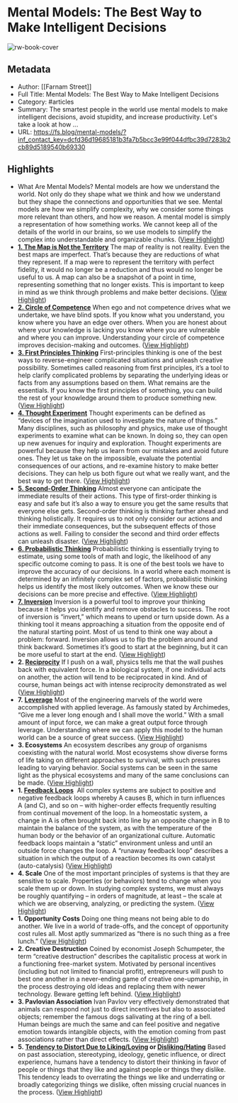 # Mental Models: The Best Way to Make Intelligent Decisions

![rw-book-cover](https://149664534.v2.pressablecdn.com/wp-content/uploads/2018/08/acquiring-wisdom-white.jpg)

## Metadata
- Author: [[Farnam Street]]
- Full Title: Mental Models: The Best Way to Make Intelligent Decisions
- Category: #articles
- Summary: The smartest people in the world use mental models to make intelligent decisions, avoid stupidity, and increase productivity. Let's take a look at how ...
- URL: https://fs.blog/mental-models/?inf_contact_key=dcfd36d19685181b3fa7b5bcc3e99f044dfbc39d7283b2cb89d5189540b69330

## Highlights
- What Are Mental Models?
  Mental models are how we understand the world. Not only do they shape what we think and how we understand but they shape the connections and opportunities that we see. Mental models are how we simplify complexity, why we consider some things more relevant than others, and how we reason.
  A mental model is simply a representation of how something works. We cannot keep all of the details of the world in our brains, so we use models to simplify the complex into understandable and organizable chunks. ([View Highlight](https://read.readwise.io/read/01h8q2p77ree5btzvttp4hsy9t))
- **[1. The Map is Not the Territory](https://fs.blog/2015/11/map-and-territory/)** 
  The map of reality is not reality. Even the best maps are imperfect. That’s because they are reductions of what they represent. If a map were to represent the territory with perfect fidelity, it would no longer be a reduction and thus would no longer be useful to us. A map can also be a snapshot of a point in time, representing something that no longer exists. This is important to keep in mind as we think through problems and make better decisions. ([View Highlight](https://read.readwise.io/read/01h8q2q0bgtza89k94jeyhf7w7))
- **[2. Circle of Competence](https://fs.blog/2013/12/mental-model-circle-of-competence/)** 
  When ego and not competence drives what we undertake, we have blind spots. If you know what you understand, you know where you have an edge over others. When you are honest about where your knowledge is lacking you know where you are vulnerable and where you can improve. Understanding your circle of competence improves decision-making and outcomes. ([View Highlight](https://read.readwise.io/read/01h8q2q7m007j2nh87zpykd7yw))
- **[3. First Principles Thinking](https://fs.blog/2018/04/first-principles/)** 
  First-principles thinking is one of the best ways to reverse-engineer complicated situations and unleash creative possibility. Sometimes called reasoning from first principles, it’s a tool to help clarify complicated problems by separating the underlying ideas or facts from any assumptions based on them. What remains are the essentials. If you know the first principles of something, you can build the rest of your knowledge around them to produce something new. ([View Highlight](https://read.readwise.io/read/01h8q2ramd7badgb0wgwvf8q07))
- **[4. Thought Experiment](https://fs.blog/2017/06/thought-experiment-how-einstein-solved-difficult-problems/)** 
  Thought experiments can be defined as “devices of the imagination used to investigate the nature of things.” Many disciplines, such as philosophy and physics, make use of thought experiments to examine what can be known. In doing so, they can open up new avenues for inquiry and exploration. Thought experiments are powerful because they help us learn from our mistakes and avoid future ones. They let us take on the impossible, evaluate the potential consequences of our actions, and re-examine history to make better decisions. They can help us both figure out what we really want, and the best way to get there. ([View Highlight](https://read.readwise.io/read/01h8q2s7g6q2ayytaxfwn972py))
- **[5. Second-Order Thinking](https://fs.blog/2016/04/second-order-thinking/)** 
  Almost everyone can anticipate the immediate results of their actions. This type of first-order thinking is easy and safe but it’s also a way to ensure you get the same results that everyone else gets. Second-order thinking is thinking farther ahead and thinking holistically. It requires us to not only consider our actions and their immediate consequences, but the subsequent effects of those actions as well. Failing to consider the second and third order effects can unleash disaster. ([View Highlight](https://read.readwise.io/read/01h8q2tzbwb93nszwrrrxnzd1q))
- **[6. Probabilistic Thinking](https://fs.blog/2018/05/probabilistic-thinking/)** 
  Probabilistic thinking is essentially trying to estimate, using some tools of math and logic, the likelihood of any specific outcome coming to pass. It is one of the best tools we have to improve the accuracy of our decisions. In a world where each moment is determined by an infinitely complex set of factors, probabilistic thinking helps us identify the most likely outcomes. When we know these our decisions can be more precise and effective. ([View Highlight](https://read.readwise.io/read/01h8q2vec2pcg75dps2jnj1nek))
- **[7. Inversion](https://fs.blog/2013/10/inversion/)** 
  Inversion is a powerful tool to improve your thinking because it helps you identify and remove obstacles to success. The root of inversion is “invert,” which means to upend or turn upside down. As a thinking tool it means approaching a situation from the opposite end of the natural starting point. Most of us tend to think one way about a problem: forward. Inversion allows us to flip the problem around and think backward. Sometimes it’s good to start at the beginning, but it can be more useful to start at the end. ([View Highlight](https://read.readwise.io/read/01h8q2w7v8d898760ez4frthsn))
- **2. [Reciprocity](https://fs.blog/reciprocity/)** 
  If I push on a wall, physics tells me that the wall pushes back with equivalent force. In a biological system, if one individual acts on another, the action will tend to be reciprocated in kind. And of course, human beings act with intense reciprocity demonstrated as wel ([View Highlight](https://read.readwise.io/read/01h8q2z887z8vvmmy5qnfk6gmy))
- **7.** [**Leverage**](https://www.farnamstreetblog.com/2017/06/leverage/) 
  Most of the engineering marvels of the world were accomplished with applied leverage. As famously stated by Archimedes, “Give me a lever long enough and I shall move the world.” With a small amount of input force, we can make a great output force through leverage. Understanding where we can apply this model to the human world can be a source of great success. ([View Highlight](https://read.readwise.io/read/01h8q311jm86p556c148tapjwx))
- **3. Ecosystems** 
  An ecosystem describes any group of organisms coexisting with the natural world. Most ecosystems show diverse forms of life taking on different approaches to survival, with such pressures leading to varying behavior. Social systems can be seen in the same light as the physical ecosystems and many of the same conclusions can be made. ([View Highlight](https://read.readwise.io/read/01h8q383hsw6d8afnkj948qjcj))
- **1. [Feedback Loops](https://www.farnamstreetblog.com/2011/10/mental-model-feedback-loops/)**  
  All complex systems are subject to positive and negative feedback loops whereby A causes B, which in turn influences A (and C), and so on – with higher-order effects frequently resulting from continual movement of the loop. In a homeostatic system, a change in A is often brought back into line by an opposite change in B to maintain the balance of the system, as with the temperature of the human body or the behavior of an organizational culture. Automatic feedback loops maintain a “static” environment unless and until an outside force changes the loop. A “runaway feedback loop” describes a situation in which the output of a reaction becomes its own catalyst (auto-catalysis) ([View Highlight](https://read.readwise.io/read/01h8q3c106z4r9cfqpfg0r840f))
- **4. Scale** 
  One of the most important principles of systems is that they are sensitive to scale. Properties (or behaviors) tend to change when you scale them up or down. In studying complex systems, we must always be roughly quantifying – in orders of magnitude, at least – the scale at which we are observing, analyzing, or predicting the system. ([View Highlight](https://read.readwise.io/read/01h8q3er523baarranj77f8bd4))
- **1. Opportunity Costs** 
  Doing one thing means not being able to do another. We live in a world of trade-offs, and the concept of opportunity cost rules all. Most aptly summarized as “there is no such thing as a free lunch.” ([View Highlight](https://read.readwise.io/read/01h8q3hk0y1t3y22x984ctthc2))
- **2. Creative Destruction** 
  Coined by economist Joseph Schumpeter, the term “creative destruction” describes the capitalistic process at work in a functioning free-market system. Motivated by personal incentives (including but not limited to financial profit), entrepreneurs will push to best one another in a never-ending game of creative one-upmanship, in the process destroying old ideas and replacing them with newer technology. Beware getting left behind. ([View Highlight](https://read.readwise.io/read/01h8q3jz2nxpgdr3q3vcwy75fa))
- **3. Pavlovian Association** 
  Ivan Pavlov very effectively demonstrated that animals can respond not just to direct incentives but also to associated objects; remember the famous dogs salivating at the ring of a bell. Human beings are much the same and can feel positive and negative emotion towards intangible objects, with the emotion coming from past associations rather than direct effects. ([View Highlight](https://read.readwise.io/read/01h8q3q251r9n0p14hcmc1qmnd))
- **5. [Tendency to Distort Due to Liking/Loving](https://www.farnamstreetblog.com/2016/09/mental-model-bias-from-liking-loving/) or [Disliking/Hating](https://www.farnamstreetblog.com/2016/09/bias-from-disliking-hating/)** 
  Based on past association, stereotyping, ideology, genetic influence, or direct experience, humans have a tendency to distort their thinking in favor of people or things that they like and against people or things they dislike. This tendency leads to overrating the things we like and underrating or broadly categorizing things we dislike, often missing crucial nuances in the process. ([View Highlight](https://read.readwise.io/read/01h8q3rwnexw7an74daj6zgnb8))
